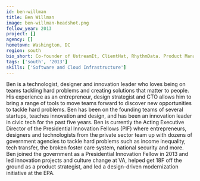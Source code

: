 ```yaml
---
id: ben-willman
title: Ben Willman
image: ben-willman-headshot.png
fellow_year: 2013
project: []
agency: []
hometown: Washington, DC
region: south
bio_short: Co-founder of UstreamIt, ClientHat, RhythmData. Product Manager, Design Strategist, Technologist. Lean Startup mentor and coach
tags: ['south', '2013']
skills: ['Software and Cloud Infrastructure']
---
```


Ben is a technologist, designer and innovation leader who loves being on teams tackling hard problems and creating solutions that matter to people. His experience as an entrepreneur, design strategist and CTO allows him to bring a range of tools to move teams forward to discover new opportunities to tackle hard problems. Ben has been on the founding teams of several startups, teaches innovation and design, and has been an innovation leader in civic tech for the past five years. Ben is currently the Acting Executive Director of the Presidential Innovation Fellows (PIF) where entrepreneurs, designers and technologists from the private sector team up with dozens of  government agencies to tackle hard problems such as income inequality, tech transfer, the broken foster care system, national security and more. Ben joined the government as a Presidential Innovation Fellow in 2013 and led innovation projects and culture change at VA, helped get 18F off the ground as a product strategist, and led a design-driven modernization initiative at the EPA.
